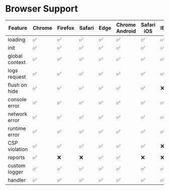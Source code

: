 # Browser Support

| Feature        | Chrome | Firefox | Safari | Edge | Chrome Android | Safari iOS | IE11 | < IE11 | Opera |
| -------------- | ------ | ------- | ------ | ---- | -------------- | ---------- | ---- | ------ | ----- |
| loading        | ✅     | ✅      | ✅     | ✅   | ✅             | ✅         | ✅   | ❌     | ✅    |
| init           | ✅     | ✅      | ✅     | ✅   | ✅             | ✅         | ✅   | ❌     | ✅    |
| global context | ✅     | ✅      | ✅     | ✅   | ✅             | ✅         | ✅   | ❌     | ✅    |
| logs request   | ✅     | ✅      | ✅     | ✅   | ✅             | ✅         | ✅   | ❌     | ✅    |
| flush on hide  | ✅     | ✅      | ✅     | ✅   | ✅             | ✅         | ❌   | ❌     | ✅    |
| console error  | ✅     | ✅      | ✅     | ✅   | ✅             | ✅         | ✅   | ❌     | ✅    |
| network error  | ✅     | ✅      | ✅     | ✅   | ✅             | ✅         | ✅   | ❌     | ✅    |
| runtime error  | ✅     | ✅      | ✅     | ✅   | ✅             | ✅         | ✅   | ❌     | ✅    |
| CSP violation  | ✅     | ✅      | ✅     | ✅   | ✅             | ✅         | ❌   | ❌     | ✅    |
| reports        | ✅     | ❌      | ❌     | ✅   | ✅             | ❌         | ❌   | ❌     | ✅    |
| custom logger  | ✅     | ✅      | ✅     | ✅   | ✅             | ✅         | ✅   | ❌     | ✅    |
| handler        | ✅     | ✅      | ✅     | ✅   | ✅             | ✅         | ✅   | ❌     | ✅    |
